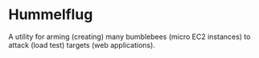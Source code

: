 Hummelflug
==========

A utility for arming (creating) many bumblebees (micro EC2 instances)
to attack (load test) targets (web applications).